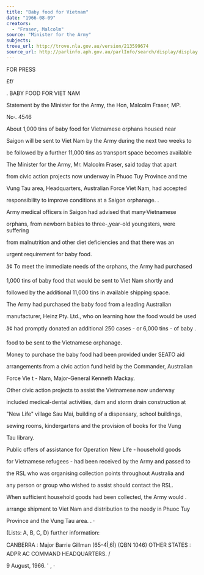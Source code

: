 ```yaml
---
title: "Baby food for Vietnam"
date: "1966-08-09"
creators:
  - "Fraser, Malcolm"
source: "Minister for the Army"
subjects:
trove_url: http://trove.nla.gov.au/version/213599674
source_url: http://parlinfo.aph.gov.au/parlInfo/search/display/display.w3p;query=Id%3A%22media/pressrel/HPR10004063%22
---
```


 FOR PRESS

 £f/

 .  BABY FOOD FOR VIET NAM

 Statement by the Minister for the Army,  the Hon, Malcolm Fraser, MP.

 No·. 4546

 About 1,000 tins of baby food for Vietnamese orphans housed near 

 Saigon will be sent to Viet Nam by the Army during the next two weeks to 

 be followed by a further 11,000 tins as transport space becomes available

 The Minister for the Army, Mr. Malcolm Fraser,  said today that apart 

 from civic action projects now underway in Phuoc Tuy Province and tne 

 Vung Tau area, Headquarters,  Australian Force Viet Nam,  had accepted 

 responsibility to improve conditions at a Saigon orphanage. .

 Army medical officers in Saigon had advised that many·Vietnamese 

 orphans, from newborn babies to three-,year-old youngsters, were suffering 

 from malnutrition and other diet deficiencies and that there was an 

 urgent requirement for baby food.

 â¢  To meet the immediate needs of the orphans,  the Army had purchased 

 1,000 tins of baby food that would be sent to Viet Nam shortly and 

 followed by the additional 11,000 tins in available shipping space.

 The Army had purchased the baby food from a leading Australian 

 manufacturer, Heinz Pty. Ltd., who on learning how the food would be used 

 â¢  had promptly donated an additional 250 cases - or 6,000 tins - of baby .  

 food to be sent to the Vietnamese orphanage.

 Money to purchase the baby food had been provided under SEATO aid 

 arrangements from a civic action fund held by the Commander, Australian 

 Force Vie t -  Nam, Major-General Kenneth Mackay.

 Other civic action projects to assist the Vietnamese now underway 

 included medical-dental activities, dam and storm drain construction at 

 "New Life" village Sau Mai, building of a dispensary, school buildings, 

 sewing rooms, kindergartens and the provision of books for the Vung 

 Tau library.

 Public offers of assistance for Operation New Life - household goods 

 for Vietnamese refugees - had been received by the Army and passed to 

 the RSL who was organising collection points throughout Australia and 

 any person or group who wished to assist should contact the RSL.

 When sufficient household goods had been collected, the Army would .  

 arrange shipment to Viet Nam and distribution to the needy in Phuoc Tuy 

 Province and the Vung Tau area. .  ·

 (Lists: A, B, C, D) further information:

 CANBERRA :  Major Barrie Gillman (65-4Î¸6Î) (QBN 1046) OTHER STATES :  ADPR AC COMMAND HEADQUARTERS. /

 9 August, 1966. '  ,  ·

